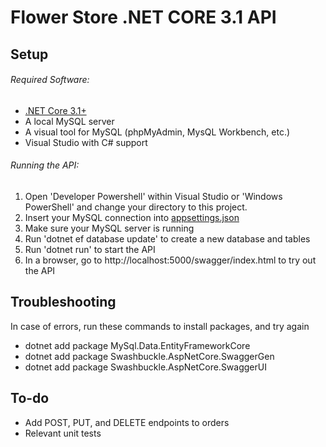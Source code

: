 # Flower Store .NET CORE 3.1 API

## Setup
###### Required Software: 
- [.NET Core 3.1+](https://dotnet.microsoft.com/download)
- A local MySQL server
- A visual tool for MySQL (phpMyAdmin, MysQL Workbench, etc.)
- Visual Studio with C# support

###### Running the API:
1. Open 'Developer Powershell' within Visual Studio or 'Windows PowerShell' and change your directory to this project.
2. Insert your MySQL connection into [appsettings.json](FlowerStore/appsettings.json)
3. Make sure your MySQL server is running
4. Run 'dotnet ef database update' to create a new database and tables
5. Run 'dotnet run' to start the API
6. In a browser, go to http://localhost:5000/swagger/index.html to try out the API

## Troubleshooting
In case of errors, run these commands to install packages, and try again
- dotnet add package MySql.Data.EntityFrameworkCore
- dotnet add package Swashbuckle.AspNetCore.SwaggerGen
- dotnet add package Swashbuckle.AspNetCore.SwaggerUI

## To-do
- Add POST, PUT, and DELETE endpoints to orders
- Relevant unit tests